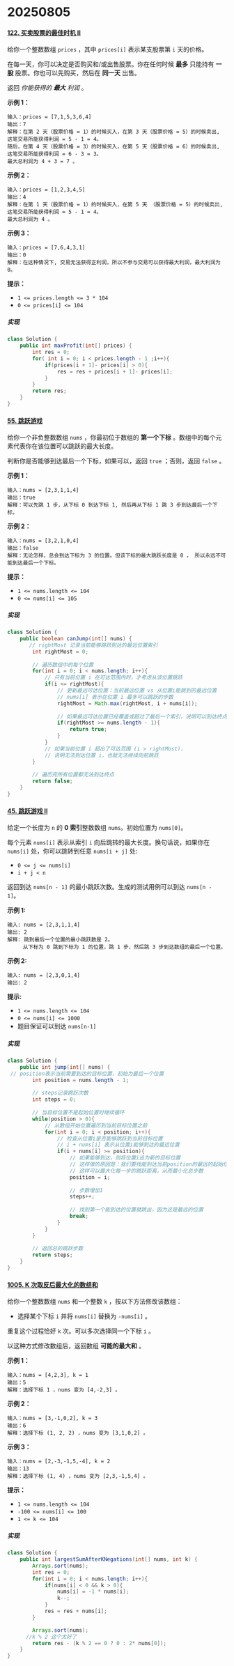 # 20250805

#### [122. 买卖股票的最佳时机 II](https://leetcode.cn/problems/best-time-to-buy-and-sell-stock-ii/)

给你一个整数数组 `prices` ，其中 `prices[i]` 表示某支股票第 `i` 天的价格。

在每一天，你可以决定是否购买和/或出售股票。你在任何时候 **最多** 只能持有 **一股** 股票。你也可以先购买，然后在 **同一天** 出售。

返回 *你能获得的 **最大** 利润* 。

 

**示例 1：**

```
输入：prices = [7,1,5,3,6,4]
输出：7
解释：在第 2 天（股票价格 = 1）的时候买入，在第 3 天（股票价格 = 5）的时候卖出, 这笔交易所能获得利润 = 5 - 1 = 4。
随后，在第 4 天（股票价格 = 3）的时候买入，在第 5 天（股票价格 = 6）的时候卖出, 这笔交易所能获得利润 = 6 - 3 = 3。
最大总利润为 4 + 3 = 7 。
```

**示例 2：**

```
输入：prices = [1,2,3,4,5]
输出：4
解释：在第 1 天（股票价格 = 1）的时候买入，在第 5 天 （股票价格 = 5）的时候卖出, 这笔交易所能获得利润 = 5 - 1 = 4。
最大总利润为 4 。
```

**示例 3：**

```
输入：prices = [7,6,4,3,1]
输出：0
解释：在这种情况下, 交易无法获得正利润，所以不参与交易可以获得最大利润，最大利润为 0。
```

 

**提示：**

- `1 <= prices.length <= 3 * 104`
- `0 <= prices[i] <= 104`

##### 实现

```java
class Solution {
    public int maxProfit(int[] prices) {
        int res = 0;
        for( int i = 0; i < prices.length - 1 ;i++){
            if(prices[i + 1]- prices[i] > 0){
                res = res + prices[i + 1]- prices[i];
            }
        }
        return res;
    }
}
```

#### [55. 跳跃游戏](https://leetcode.cn/problems/jump-game/)

给你一个非负整数数组 `nums` ，你最初位于数组的 **第一个下标** 。数组中的每个元素代表你在该位置可以跳跃的最大长度。

判断你是否能够到达最后一个下标，如果可以，返回 `true` ；否则，返回 `false` 。

 

**示例 1：**

```
输入：nums = [2,3,1,1,4]
输出：true
解释：可以先跳 1 步，从下标 0 到达下标 1, 然后再从下标 1 跳 3 步到达最后一个下标。
```

**示例 2：**

```
输入：nums = [3,2,1,0,4]
输出：false
解释：无论怎样，总会到达下标为 3 的位置。但该下标的最大跳跃长度是 0 ， 所以永远不可能到达最后一个下标。
```

 

**提示：**

- `1 <= nums.length <= 104`
- `0 <= nums[i] <= 105`

##### 实现

```java
class Solution {
    public boolean canJump(int[] nums) {
       // rightMost 记录当前能够跳跃到达的最远位置索引
        int rightMost = 0;
        
        // 遍历数组中的每个位置
        for(int i = 0; i < nums.length; i++){
            // 只有当前位置 i 在可达范围内时，才考虑从该位置跳跃
            if(i <= rightMost){
                // 更新最远可达位置：当前最远位置 vs 从位置i能跳到的最远位置
                // nums[i] 表示在位置 i 最多可以跳跃的步数
                rightMost = Math.max(rightMost, i + nums[i]);
                
                // 如果最远可达位置已经覆盖或超过了最后一个索引，说明可以到达终点
                if(rightMost >= nums.length - 1){
                    return true;
                }
            }
            // 如果当前位置 i 超出了可达范围 (i > rightMost)，
            // 说明无法到达位置 i，也就无法继续向前跳跃
        }
        
        // 遍历完所有位置都无法到达终点
        return false;
    }
}
```

#### [45. 跳跃游戏 II](https://leetcode.cn/problems/jump-game-ii/)

给定一个长度为 `n` 的 **0 索引**整数数组 `nums`。初始位置为 `nums[0]`。

每个元素 `nums[i]` 表示从索引 `i` 向后跳转的最大长度。换句话说，如果你在 `nums[i]` 处，你可以跳转到任意 `nums[i + j]` 处:

- `0 <= j <= nums[i]` 
- `i + j < n`

返回到达 `nums[n - 1]` 的最小跳跃次数。生成的测试用例可以到达 `nums[n - 1]`。

 

**示例 1:**

```
输入: nums = [2,3,1,1,4]
输出: 2
解释: 跳到最后一个位置的最小跳跃数是 2。
     从下标为 0 跳到下标为 1 的位置，跳 1 步，然后跳 3 步到达数组的最后一个位置。
```

**示例 2:**

```
输入: nums = [2,3,0,1,4]
输出: 2
```

 

**提示:**

- `1 <= nums.length <= 104`
- `0 <= nums[i] <= 1000`
- 题目保证可以到达 `nums[n-1]`

##### 实现

```java
class Solution {
    public int jump(int[] nums) {
 // position表示当前需要到达的目标位置，初始为最后一个位置
        int position = nums.length - 1;
        
        // steps记录跳跃次数
        int steps = 0;
        
        // 当目标位置不是起始位置时继续循环
        while(position > 0){
            // 从数组开始位置遍历到当前目标位置之前
            for(int i = 0; i < position; i++){
                // 检查从位置i是否能够跳跃到当前目标位置
                // i + nums[i] 表示从位置i能够到达的最远位置
                if(i + nums[i] >= position){
                    // 如果能够到达，则将位置i设为新的目标位置
                    // 这样做的原因是：我们要找能到达当前position的最远的起始位置
                    // 这样可以最大化每一步的跳跃距离，从而最小化总步数
                    position = i;
                    
                    // 步数增加1
                    steps++;
                    
                    // 找到第一个能到达的位置就跳出，因为这是最远的位置
                    break;
                }
            }
        }
        
        // 返回总的跳跃步数
        return steps;
    }
}
```

#### [1005. K 次取反后最大化的数组和](https://leetcode.cn/problems/maximize-sum-of-array-after-k-negations/)

给你一个整数数组 `nums` 和一个整数 `k` ，按以下方法修改该数组：

- 选择某个下标 `i` 并将 `nums[i]` 替换为 `-nums[i]` 。

重复这个过程恰好 `k` 次。可以多次选择同一个下标 `i` 。

以这种方式修改数组后，返回数组 **可能的最大和** 。

 

**示例 1：**

```
输入：nums = [4,2,3], k = 1
输出：5
解释：选择下标 1 ，nums 变为 [4,-2,3] 。
```

**示例 2：**

```
输入：nums = [3,-1,0,2], k = 3
输出：6
解释：选择下标 (1, 2, 2) ，nums 变为 [3,1,0,2] 。
```

**示例 3：**

```
输入：nums = [2,-3,-1,5,-4], k = 2
输出：13
解释：选择下标 (1, 4) ，nums 变为 [2,3,-1,5,4] 。
```

 

**提示：**

- `1 <= nums.length <= 104`
- `-100 <= nums[i] <= 100`
- `1 <= k <= 104`

##### 实现

```java
class Solution {
    public int largestSumAfterKNegations(int[] nums, int k) {
        Arrays.sort(nums);
        int res = 0;
        for(int i = 0; i < nums.length; i++){
            if(nums[i] < 0 && k > 0){
                nums[i] = -1 * nums[i];
                k--;
            }
            res = res + nums[i];
        }

        Arrays.sort(nums);
      //k % 2 这个太好了
        return res - (k % 2 == 0 ? 0 : 2* nums[0]);
    }
}
```

